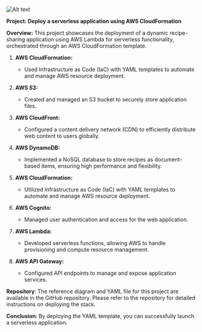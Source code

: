 ![Alt text](Recipe_Sharing_App.png)


**Project: Deploy a serverless application using AWS CloudFormation**

**Overview:** This project showcases the deployment of a dynamic recipe-sharing application using AWS Lambda for serverless functionality, orchestrated through an AWS CloudFormation template.
 

1. **AWS CloudFormation:** 
   - Used Infrastructure as Code (IaC) with YAML templates to automate and manage AWS resource deployment.

2. **AWS S3:**
   - Created and managed an S3 bucket to securely store application files.

3. **AWS CloudFront:**
   - Configured a content delivery network (CDN) to efficiently distribute web content to users globally.

4. **AWS DynamoDB:**
   - Implemented a NoSQL database to store recipes as document-based items, ensuring high performance and flexibility.

5. **AWS CloudFormation:**
   - Utilized Infrastructure as Code (IaC) with YAML templates to automate and manage AWS resource deployment.

6. **AWS Cognito:**
   - Managed user authentication and access for the web application.

7. **AWS Lambda:**
   - Developed serverless functions, allowing AWS to handle provisioning and compute resource management.

8. **AWS API Gateway:**
   - Configured API endpoints to manage and expose application services.

**Repository**: The reference diagram and YAML file for this project are available in the GitHub repository. Please refer to the repository for detailed instructions on deploying the stack.

**Conclusion**: By deploying the YAML template, you can successfully launch a serverless application.
